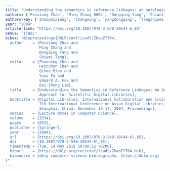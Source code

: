```yaml
---
title: "Understanding the semantics in reference linkages: an ontological approach for scientific digital libraries"
authors: ['Peixiang Zhao', 'Ming Zhang 0004', 'Dongqing Yang', 'Shiwei Tang']
authors-key: ['zhaopeixiang', 'zhangming', 'yangdongqing', 'tangshiwei']
year: "2004"
article-link: "https://doi.org/10.1007/978-3-540-30544-6_85"
venue: "ICADL"
bibex: "@inproceedings{DBLP:conf/icadl/ZhaoZYT04,
  author    = {Peixiang Zhao and
               Ming Zhang and
               Dongqing Yang and
               Shiwei Tang},
  editor    = {Zhaoneng Chen and
               Hsinchun Chen and
               Qihao Miao and
               Yuxi Fu and
               Edward A. Fox and
               Ee{-}Peng Lim},
  title     = {Understanding the Semantics in Reference Linkages: An Ontological
               Approach for Scientific Digital Libraries},
  booktitle = {Digital Libraries: International Collaboration and Cross-Fertilization,
               7th International Conference on Asian Digital Libraries, {ICADL} 2004,
               Shanghai, China, December 13-17, 2004, Proceedings},
  series    = {Lecture Notes in Computer Science},
  volume    = {3334},
  pages     = {652},
  publisher = {Springer},
  year      = {2004},
  url       = {https://doi.org/10.1007/978-3-540-30544-6\_85},
  doi       = {10.1007/978-3-540-30544-6\_85},
  timestamp = {Tue, 14 May 2019 10:00:52 +0200},
  biburl    = {https://dblp.org/rec/conf/icadl/ZhaoZYT04.bib},
  bibsource = {dblp computer science bibliography, https://dblp.org}
}"
---
```

